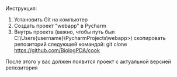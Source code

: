 Инструкция:
1. Установить Git на компьютер
2. Создать проект "webapp" в Pycharm
3. Внутрь проекта (важно, чтобы путь был  C:\Users\{username}\PycharmProjects\webapp>) скопировать репозиторий следующей командой:
git clone https://github.com/BiologPDA/cook


После этого у вас должен появится проект с актуальной версией репозитория

